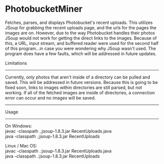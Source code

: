 # PhotobucketMiner
Fetches, parses, and displays Photobucket's recent uploads.
 This utilizes JSoup for grabbing the recent uploads page, and the urls for the pages the images are on.
 However, due to the way Photobucket handles their photos JSoup would not work for getting the direct links to the images. 
 Because of this, a URL, input stream, and buffered reader were used for the second half of this program...in case you were wondering why JSoup wasn't used. 
 The program does have a few faults, which will be addressed in future updates.

Limitations
<hr>
Currently, only photos that aren't inside of a directory can be pulled and saved. This will be addressed in future versions. Because this is going to be fixed soon, links to images within directories are still parsed, but not working. If all of the fetched images are inside of directories, a connection error can occur and no images will be saved.
<br>
<hr>

Usage
<hr>
On Windows:
<br>
javac -classpath .;jsoup-1.8.3.jar RecentUploads.java
<br>
java -classpath .;jsoup-1.8.3.jar RecentUploads <number of pages to parse>

Linux / Mac OS:
<br>
javac -classpath .:jsoup-1.8.3.jar RecentUploads.java
<br>
java -classpath .:jsoup-1.8.3.jar RecentUploads <number of pages to parse>
